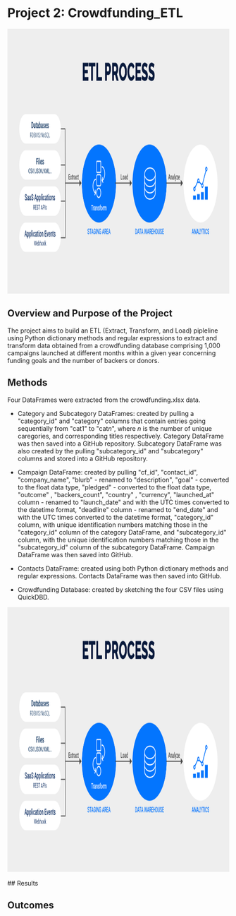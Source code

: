 # Project 2: Crowdfunding_ETL

<p align="center">
  <img width="1200" height="600" src="https://github.com/mbarre8/Crowdfunding_ETL/blob/main/ETL-Process-for-linkedin3.png">
</p>

## Overview and Purpose of the Project 
The project aims to build an ETL (Extract, Transform, and Load) pipleline using Python dictionary methods and regular expressions to extract and transform data obtained from a crowdfunding database comprising 1,000 campaigns launched at different months within a given year concerning funding goals and the number of backers or donors.

## Methods 
Four DataFrames were extracted from the crowdfunding.xlsx data. 

* Category and Subcategory DataFrames: created by pulling a "category_id" and "category" columns that contain entries going sequentially from "cat1" to "cat*n*", where *n* is the number of unique caregories, and corresponding titles respectively. Category DataFrame was then saved into a GitHub repository. Subcategory DataFrame was also created by the pulling "subcategory_id" and "subcategory" columns and stored into a GitHub repository. 

* Campaign DataFrame: created by pulling "cf_id", "contact_id", "company_name", "blurb" - renamed to "description", "goal" - converted to the float data type,  "pledged" - converted to the float data type, "outcome" , "backers_count", "country" , "currency", "launched_at" column - renamed to "launch_date" and with the UTC times converted to the datetime format, "deadline" column - renamed to "end_date" and with the UTC times converted to the datetime format, "category_id" column, with unique identification numbers matching those in the "category_id" column of the category DataFrame, and "subcategory_id" column, with the unique identification numbers matching those in the "subcategory_id" column of the subcategory DataFrame. Campaign DataFrame was then saved into GitHub. 

* Contacts DataFrame: created using both Python dictionary methods and regular expressions. Contacts DataFrame was then saved into GitHub.

* Crowdfunding Database: created by sketching the four CSV files using QuickDBD. 

<p align="center">
  <img width="1200" height="600" src="https://github.com/mbarre8/Crowdfunding_ETL/blob/main/ETL-Process-for-linkedin3.png">
</p>
## Results 


## Outcomes 
